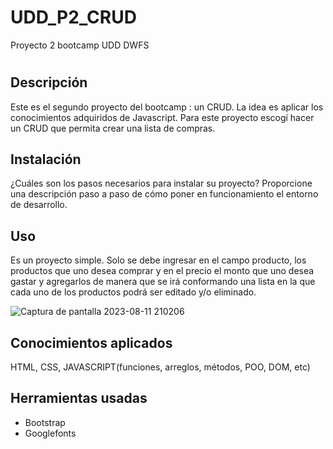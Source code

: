 # UDD_P2_CRUD
Proyecto 2 bootcamp UDD DWFS
# <Your-Project-Title>

## Descripción

Este es el segundo proyecto del bootcamp : un CRUD. La idea es aplicar los conocimientos adquiridos de Javascript. Para este proyecto escogí hacer un CRUD
que permita crear una lista de compras.

## Instalación

¿Cuáles son los pasos necesarios para instalar su proyecto? Proporcione una descripción paso a paso de cómo poner en funcionamiento el entorno de desarrollo.

## Uso

Es un proyecto simple. Solo se debe ingresar en el campo producto, los productos que uno desea comprar y en el precio el monto que uno desea gastar y agregarlos de manera que se irá conformando una lista en la que cada uno de los productos podrá ser editado y/o eliminado.

   ![Captura de pantalla 2023-08-11 210206](https://github.com/Anti2023/UDD_P2_CRUD/assets/123422234/6eabf7e1-3c5b-4560-b3d0-f5e9042c5db3)

## Conocimientos aplicados

HTML, CSS, JAVASCRIPT(funciones, arreglos, métodos, POO, DOM, etc)

## Herramientas usadas

- Bootstrap
- Googlefonts




